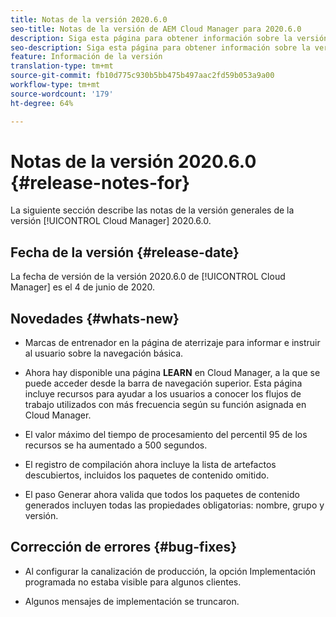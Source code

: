 ```yaml
---
title: Notas de la versión 2020.6.0
seo-title: Notas de la versión de AEM Cloud Manager para 2020.6.0
description: Siga esta página para obtener información sobre la versión 2020.6.0 de Cloud Manager
seo-description: Siga esta página para obtener información sobre la versión 2020.6.0 de AEM Cloud Manager
feature: Información de la versión
translation-type: tm+mt
source-git-commit: fb10d775c930b5bb475b497aac2fd59b053a9a00
workflow-type: tm+mt
source-wordcount: '179'
ht-degree: 64%

---
```


# Notas de la versión 2020.6.0 {#release-notes-for}

La siguiente sección describe las notas de la versión generales de la versión [!UICONTROL Cloud Manager] 2020.6.0.

## Fecha de la versión {#release-date}

La fecha de versión de la versión 2020.6.0 de [!UICONTROL Cloud Manager] es el 4 de junio de 2020.

## Novedades {#whats-new}

* Marcas de entrenador en la página de aterrizaje para informar e instruir al usuario sobre la navegación básica.

* Ahora hay disponible una página **LEARN** en Cloud Manager, a la que se puede acceder desde la barra de navegación superior. Esta página incluye recursos para ayudar a los usuarios a conocer los flujos de trabajo utilizados con más frecuencia según su función asignada en Cloud Manager.

* El valor máximo del tiempo de procesamiento del percentil 95 de los recursos se ha aumentado a 500 segundos.

* El registro de compilación ahora incluye la lista de artefactos descubiertos, incluidos los paquetes de contenido omitido.

* El paso Generar ahora valida que todos los paquetes de contenido generados incluyen todas las propiedades obligatorias: nombre, grupo y versión.

## Corrección de errores {#bug-fixes}

* Al configurar la canalización de producción, la opción Implementación programada no estaba visible para algunos clientes.

* Algunos mensajes de implementación se truncaron.

